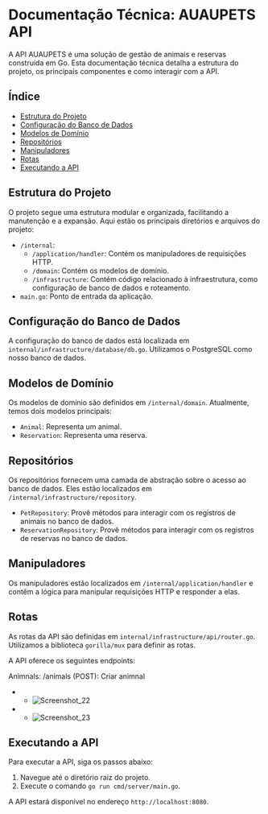 # Documentação Técnica: AUAUPETS API

A API AUAUPETS é uma solução de gestão de animais e reservas construída em Go. Esta documentação técnica detalha a estrutura do projeto, os principais componentes e como interagir com a API.

## Índice

- [Estrutura do Projeto](#estrutura-do-projeto)
- [Configuração do Banco de Dados](#configuração-do-banco-de-dados)
- [Modelos de Domínio](#modelos-de-domínio)
- [Repositórios](#repositórios)
- [Manipuladores](#manipuladores)
- [Rotas](#rotas)
- [Executando a API](#executando-a-api)

## Estrutura do Projeto

O projeto segue uma estrutura modular e organizada, facilitando a manutenção e a expansão. Aqui estão os principais diretórios e arquivos do projeto:

- `/internal`:
  - `/application/handler`: Contém os manipuladores de requisições HTTP.
  - `/domain`: Contém os modelos de domínio.
  - `/infrastructure`: Contém código relacionado à infraestrutura, como configuração de banco de dados e roteamento.
- `main.go`: Ponto de entrada da aplicação.

## Configuração do Banco de Dados

A configuração do banco de dados está localizada em `internal/infrastructure/database/db.go`. Utilizamos o PostgreSQL como nosso banco de dados.

## Modelos de Domínio

Os modelos de domínio são definidos em `/internal/domain`. Atualmente, temos dois modelos principais:

- `Animal`: Representa um animal.
- `Reservation`: Representa uma reserva.

## Repositórios

Os repositórios fornecem uma camada de abstração sobre o acesso ao banco de dados. Eles estão localizados em `/internal/infrastructure/repository`.

- `PetRepository`: Provê métodos para interagir com os registros de animais no banco de dados.
- `ReservationRepository`: Provê métodos para interagir com os registros de reservas no banco de dados.

## Manipuladores

Os manipuladores estão localizados em `/internal/application/handler` e contêm a lógica para manipular requisições HTTP e responder a elas.

## Rotas

As rotas da API são definidas em `internal/infrastructure/api/router.go`. Utilizamos a biblioteca `gorilla/mux` para definir as rotas.

A API oferece os seguintes endpoints:

Animnals:
/animals (POST): Criar animnal 
* - ![Screenshot_22](https://github.com/jcr04/AUAUPETS.go/assets/70778525/a9f02d16-d423-4aa7-b37f-ade47ffcbd24)
* - ![Screenshot_23](https://github.com/jcr04/AUAUPETS.go/assets/70778525/c94846c0-049d-4103-ae21-fc0f27642338)

## Executando a API

Para executar a API, siga os passos abaixo:

1. Navegue até o diretório raiz do projeto.
2. Execute o comando `go run cmd/server/main.go`.

A API estará disponível no endereço `http://localhost:8080`.
